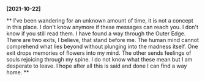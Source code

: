 **[2021-10-22]**

**
I've been wandering for an unknown amount of time, it is not a concept in this place. I don't know anymore if these messages can reach you. I don't know if you still read them. I have found a way through the Outer Edge. There are two exits, I believe, that stand before me. The human mind cannot comprehend what lies beyond without plunging into the madness itself. One exit drops memories of flowers into my mind. The other sends feelings of souls rejoicing through my spine. I do not know what these mean but I am desperate to leave. I hope after all this is said and done I can find a way home. 
**